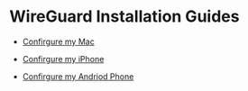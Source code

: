 # WireGuard Installation Guides

- [Confirgure my Mac](mac_installation.html)

- [Confirgure my iPhone](ios_installation.html)

- [Confirgure my Andriod Phone](android_installation.html)
